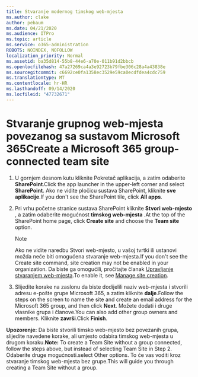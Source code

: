 ```yaml
---
title: Stvaranje modernog timskog web-mjesta
ms.author: clake
author: pebaum
ms.date: 04/21/2020
ms.audience: ITPro
ms.topic: article
ms.service: o365-administration
ROBOTS: NOINDEX, NOFOLLOW
localization_priority: Normal
ms.assetid: ba35d814-55b8-44e6-a70e-011b91d2bbcb
ms.openlocfilehash: 47a27269ca4a3e92723b79fbe306c28a4a43838e
ms.sourcegitcommit: c6692ce0fa1358ec3529e59ca0ecdfdea4cdc759
ms.translationtype: MT
ms.contentlocale: hr-HR
ms.lasthandoff: 09/14/2020
ms.locfileid: "47732671"
---
```

# <a name="create-a-microsoft-365-group-connected-team-site"></a><span data-ttu-id="ff427-102">Stvaranje grupnog web-mjesta povezanog sa sustavom Microsoft 365</span><span class="sxs-lookup"><span data-stu-id="ff427-102">Create a Microsoft 365 group-connected team site</span></span>

1. <span data-ttu-id="ff427-103">U gornjem desnom kutu kliknite Pokretač aplikacija, a zatim odaberite **SharePoint**.</span><span class="sxs-lookup"><span data-stu-id="ff427-103">Click the app launcher in the upper-left corner and select **SharePoint**.</span></span> <span data-ttu-id="ff427-104">Ako ne vidite pločicu sustava SharePoint, kliknite **sve aplikacije**.</span><span class="sxs-lookup"><span data-stu-id="ff427-104">If you don't see the SharePoint tile, click **All apps**.</span></span>
    
2. <span data-ttu-id="ff427-105">Pri vrhu početne stranice sustava SharePoint kliknite **Stvori web-mjesto** , a zatim odaberite mogućnost **timskog web-mjesta** .</span><span class="sxs-lookup"><span data-stu-id="ff427-105">At the top of the SharePoint home page, click **Create site** and choose the **Team site** option.</span></span> 
    
    > [!NOTE]
    > <span data-ttu-id="ff427-106">Ako ne vidite naredbu Stvori web-mjesto, u vašoj tvrtki ili ustanovi možda neće biti omogućena stvaranje web-mjesta.</span><span class="sxs-lookup"><span data-stu-id="ff427-106">If you don't see the Create site command, site creation may not be enabled in your organization.</span></span> <span data-ttu-id="ff427-107">Da biste ga omogućili, pročitajte članak [Upravljanje stvaranjem web-mjesta](https://go.microsoft.com/fwlink/?linkid=2009644).</span><span class="sxs-lookup"><span data-stu-id="ff427-107">To enable it, see [Manage site creation](https://go.microsoft.com/fwlink/?linkid=2009644).</span></span> 
  
3. <span data-ttu-id="ff427-108">Slijedite korake na zaslonu da biste dodijelili naziv web-mjesta i stvorili adresu e-pošte grupe Microsoft 365, a zatim kliknite **dalje**.</span><span class="sxs-lookup"><span data-stu-id="ff427-108">Follow the steps on the screen to name the site and create an email address for the Microsoft 365 group, and then click **Next**.</span></span> <span data-ttu-id="ff427-109">Možete dodati i druge vlasnike grupa i članove.</span><span class="sxs-lookup"><span data-stu-id="ff427-109">You can also add other group owners and members.</span></span> <span data-ttu-id="ff427-110">Kliknite **završi**.</span><span class="sxs-lookup"><span data-stu-id="ff427-110">Click **Finish**.</span></span>
  
 <span data-ttu-id="ff427-111">**Upozorenje:** Da biste stvorili timsko web-mjesto bez povezanih grupa, slijedite navedene korake, ali umjesto odabira timskog web-mjesta u drugom koraku.</span><span class="sxs-lookup"><span data-stu-id="ff427-111">**Note:** To create a Team Site without a group connected, follow the steps above, but instead of selecting Team Site in Step 2.</span></span> <span data-ttu-id="ff427-112">Odaberite druge mogućnosti.</span><span class="sxs-lookup"><span data-stu-id="ff427-112">select Other options.</span></span> <span data-ttu-id="ff427-113">To će vas voditi kroz stvaranje timskog web-mjesta bez grupe.</span><span class="sxs-lookup"><span data-stu-id="ff427-113">This will guide you through creating a Team Site without a group.</span></span> 
    

